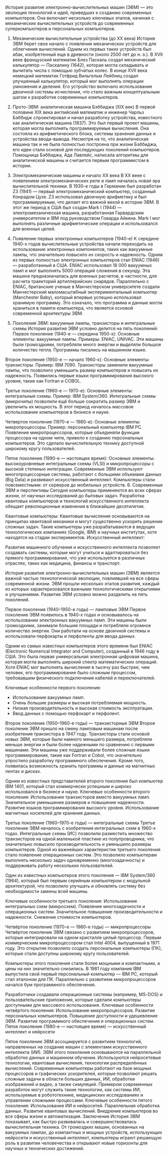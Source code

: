 История развития электронно-вычислительных машин (ЭВМ) — это эволюция технологий и идей, приведших к созданию современных компьютеров. Она включает несколько ключевых этапов, начиная с механических вычислительных устройств до современных суперкомпьютеров и персональных компьютеров.

1. Механические вычислительные устройства (до XX века)
История ЭВМ берет свое начало с появления механических устройств для облегчения вычислений. Одним из первых таких устройств был абак, изобретенный еще в древности (около 2500 лет до н. э.).
В XVII веке французский математик Блез Паскаль создал механический калькулятор — Паскалину (1642), которая могла складывать и вычитать числа с помощью зубчатых колес.
В конце XVII века немецкий математик Готфрид Вильгельм Лейбниц создал улучшенный калькулятор, который мог выполнять операции умножения и деления. Его устройство включало использование двоичной системы исчисления, что стало важным концептуальным шагом к разработке современных компьютеров.

2. Прото-ЭВМ: аналитическая машина Бэббиджа (XIX век)
В первой половине XIX века английский математик и инженер Чарльз Бэббидж спроектировал и начал разработку устройства, известного как аналитическая машина (1837). Это был первый проект машины, которая могла выполнять программируемые вычисления. Она состояла из арифметического блока, системы хранения данных и устройства ввода-вывода. Несмотря на то, что аналитическая машина так и не была полностью построена при жизни Бэббиджа, его идеи стали основой для последующих поколений компьютеров.
Помощница Бэббиджа, Ада Лавлейс, написала алгоритмы для аналитической машины и считается первым программистом в истории.

3. Электромеханические машины и начало XX века
В XX веке с появлением электромеханических реле и ламп началась новая эра вычислительной техники. В 1930-е годы в Германии был разработан Z3 (1941) — первый электромеханический компьютер, созданный Конрадом Цузе. Z3 использовал двоичную арифметику и был программируемым, что делает его важной вехой в истории ЭВМ.
В этот же период в США был создан Mark I (1944) — электромеханическая машина, разработанная Гарвардским университетом и IBM под руководством Говарда Айкена. Mark I мог выполнять различные арифметические операции и использовался для военных целей.

4. Появление первых электронных компьютеров (1940-е)
К середине 1940-х годов вычислительные устройства начали переходить на использование электронных компонентов, таких как вакуумные лампы, что значительно повысило их скорость и надежность.
Одним из первых полностью электронных компьютеров стал ENIAC (1946) — разработанный в США. ENIAC использовал 18 000 вакуумных ламп и мог выполнять 5000 операций сложения в секунду. Эта машина предназначалась для военных расчетов, в частности, для расчета траекторий артиллерийских снарядов.
Параллельно с ENIAC, британские ученые в Манчестерском университете создали Манчестерский маломасштабный экспериментальный компьютер (Manchester Baby), который впервые успешно использовал хранимую программу. Это означало, что программа и данные могли храниться в памяти компьютера, что является основой современной архитектуры ЭВМ.

5. Поколения ЭВМ: вакуумные лампы, транзисторы и интегральные схемы
История развития ЭВМ условно делится на пять поколений:
Первое поколение (1940-е — середина 1950-х):
Основные элементы: вакуумные лампы. Примеры: ENIAC, UNIVAC. Эти машины были громоздкими, потребляли много энергии и выделяли большое количество тепла. Программы писались на машинном языке.

Второе поколение (1950-е — начало 1960-х):
Основные элементы: транзисторы. Пример: IBM 7090. Транзисторы заменили вакуумные лампы, что позволило уменьшить размер компьютеров и повысить их надежность. Появились первые языки программирования высокого уровня, такие как Fortran и COBOL.

Третье поколение (1960-е — 1970-е):
Основные элементы: интегральные схемы. Пример: IBM System/360. Интегральные схемы (микрочипы) позволили ещё больше сократить размер ЭВМ и увеличить их мощность. В этот период началось массовое использование компьютеров в бизнесе и науке.

Четвертое поколение (1970-е — 1980-е):
Основные элементы: микропроцессоры. Пример: персональный компьютер IBM PC. Появление микропроцессоров, которые объединяли функции процессора на одном чипе, привело к созданию персональных компьютеров. Это сделало вычислительную технику доступной широкому кругу пользователей.

Пятое поколение (1990-е — настоящее время):
Основные элементы: высокоуровневые интегральные схемы (VLSI) и микропроцессоры с высокой степенью интеграции. Современные ЭВМ используют многопроцессорные системы, работают с большими объемами данных (Big Data) и развивают искусственный интеллект. Компьютеры стали повсеместными: от серверов до мобильных устройств.
6. Современные ЭВМ и перспективы
Сегодня компьютеры применяются во всех сферах жизни, от научных исследований до бытовых задач. Разработка квантовых компьютеров и технологий искусственного интеллекта обещает революционные изменения в ближайшие десятилетия.

Квантовые компьютеры:
Квантовые вычисления основываются на принципах квантовой механики и могут существенно ускорить решение сложных задач. Такие компьютеры уже разрабатываются в ведущих технологических компаниях (Google, IBM) и научных институтах, хотя находятся на стадии экспериментов.
Искусственный интеллект:

Развитие машинного обучения и искусственного интеллекта позволяет создавать системы, которые могут учиться и адаптироваться без прямого программирования, что уже используется в различных отраслях, таких как медицина, финансы и транспорт.

История развития электронно-вычислительных машин (ЭВМ) является важной частью технологической эволюции, повлиявшей на все сферы современной жизни. ЭВМ прошли несколько этапов развития, каждый из которых характеризовался важными технологическими открытиями и улучшениями. Развитие ЭВМ условно можно разделить на пять поколений.

Первое поколение (1940–1950-е годы) — ламповые ЭВМ
Первое поколение ЭВМ появилось в 1940-х годах и основывалось на использовании электронных вакуумных ламп. Эти машины были громоздкими, занимали большие площади и потребляли огромное количество энергии. Они работали на основе двоичной системы и использовали перфокарты и перфоленты для ввода данных.

Одним из самых известных компьютеров этого времени был ENIAC (Electronic Numerical Integrator and Computer), созданный в 1946 году в США. Это была первая универсальная электронная цифровая машина, которая могла выполнять широкий спектр математических операций. Хотя ENIAC мог выполнять вычисления в тысячу раз быстрее, чем человек, его программирование было сложным процессом, требовавшим физического подключения кабелей и переключателей.

Ключевые особенности первого поколения:
- Использование вакуумных ламп. 
- Очень большие размеры и высокая потребляемая мощность.
- Низкая производительность и высокая стоимость эксплуатации.
- Ввод данных с помощью перфокарт и перфолент.

Второе поколение (1950–1960-е годы) — транзисторные ЭВМ
Второе поколение ЭВМ пришло на смену ламповым машинам после изобретения транзистора в 1947 году. Транзисторы стали основой новых ЭВМ, которые были намного меньшего размера, потребляли меньше энергии и были более надежными по сравнению с первыми машинами.
Эти машины уже поддерживали более сложные языки программирования, такие как Fortran и Cobol, что значительно упростило разработку программного обеспечения. Кроме того, появилась возможность хранить программы и данные на магнитных лентах и дисках.

Одним из известных представителей второго поколения был компьютер IBM 1401, который стал коммерчески успешным и широко использовался в бизнесе и науке.
Ключевые особенности второго поколения:
Использование транзисторов вместо вакуумных ламп.
Значительное уменьшение размеров и повышение надежности.
Развитие языков программирования высокого уровня.
Использование магнитных носителей для хранения данных.

Третье поколение (1960–1970-е годы) — интегральные схемы
Третье поколение ЭВМ началось с изобретения интегральных схем в 1960-х годах. Интегральные схемы (ИС) позволили разместить множество транзисторов на одной маленькой пластине из полупроводника, что значительно повысило производительность и уменьшило размеры компьютеров.
Одной из важнейших характеристик третьего поколения стало появление операционных систем. Это позволило компьютерам выполнять несколько задач одновременно (многозадачность) и поддерживать работу нескольких пользователей.

Один из известных компьютеров этого поколения — IBM System/360 (1964), который был первым серийным компьютером с модульной архитектурой, что позволило улучшать и обновлять систему без необходимости замены всей машины.

Ключевые особенности третьего поколения:
Использование интегральных схем (микросхем).
Появление многозадачности и операционных систем.
Значительное повышение производительности и надежности.
Снижение стоимости компьютеров.

Четвёртое поколение (1970-е — 1980-е годы) — микропроцессоры
Четвёртое поколение ЭВМ связано с развитием микропроцессоров, которые интегрировали на одном кристалле целый процессор. Первым коммерческим микропроцессором стал Intel 4004, выпущенный в 1971 году. Это открытие позволило создать персональные компьютеры (ПК), которые стали доступны широкому кругу пользователей.

Компьютеры этого поколения стали более мощными и компактными, а цены на них значительно снизились. В 1981 году компания IBM выпустила свой первый персональный компьютер — IBM PC, который стал эталоном для ПК.
Параллельно с развитием микропроцессоров начался бум программного обеспечения.

Разработчики создавали операционные системы (например, MS-DOS) и пользовательские приложения, которые сделали компьютеры доступными для массового использования.
Ключевые особенности четвёртого поколения:
Использование микропроцессоров.
Развитие персональных компьютеров.
Повышение доступности и удешевление ЭВМ.
Развитие программного обеспечения и операционных систем.
Пятое поколение (1980-е — настоящее время) — искусственный интеллект и нейросети

Пятое поколение ЭВМ ассоциируется с развитием технологий, направленных на создание машин с элементами искусственного интеллекта (ИИ). ЭВМ этого поколения основываются на параллельной обработке данных и машинном обучении. Используются нейросетевые технологии, квантовые вычисления, технологии распределённых вычислений.
Современные компьютеры работают на базе мощных процессоров и графических ускорителей, которые позволяют решать сложные задачи в области больших данных, ИИ, обработки изображений и видео, а также симуляций.
Примером современных разработок могут служить такие технологии, как системы ИИ, используемые в робототехнике, медицинских исследованиях и управлении сложными процессами.
Ключевые особенности пятого поколения:
Использование ИИ и нейросетей.
Параллельная обработка данных.
Развитие квантовых вычислений.
Внедрение компьютеров во все сферы жизни и автоматизация.
Заключение
История ЭВМ показывает, как быстро развивалась и совершенствовалась вычислительная техника. От громоздких машин, основанных на вакуумных лампах, до компактных и мощных устройств, использующих нейросети и искусственный интеллект, компьютеры играют решающую роль в развитии человечества и открывают новые горизонты для научных и технических достижений.